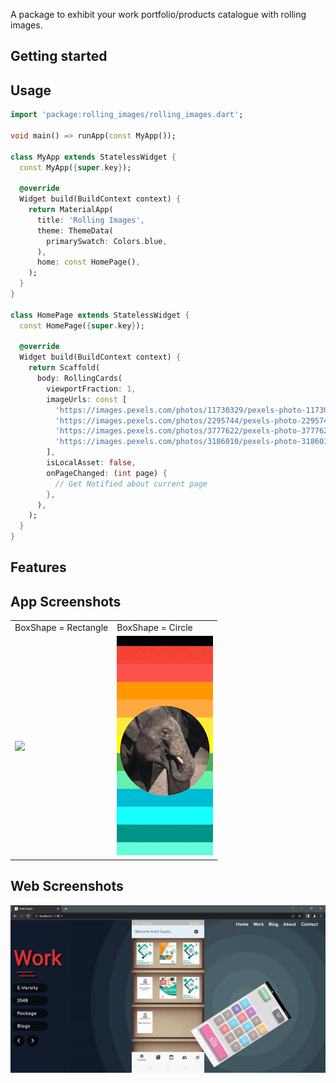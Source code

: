 
A package to exhibit your work portfolio/products catalogue with rolling images.

## Getting started
## Usage

```dart
import 'package:rolling_images/rolling_images.dart';

void main() => runApp(const MyApp());

class MyApp extends StatelessWidget {
  const MyApp({super.key});

  @override
  Widget build(BuildContext context) {
    return MaterialApp(
      title: 'Rolling Images',
      theme: ThemeData(
        primarySwatch: Colors.blue,
      ),
      home: const HomePage(),
    );
  }
}

class HomePage extends StatelessWidget {
  const HomePage({super.key});

  @override
  Widget build(BuildContext context) {
    return Scaffold(
      body: RollingCards(
        viewportFraction: 1,
        imageUrls: const [
          'https://images.pexels.com/photos/11730329/pexels-photo-11730329.jpeg?auto=compress&cs=tinysrgb&w=1260&h=750&dpr=1',
          'https://images.pexels.com/photos/2295744/pexels-photo-2295744.jpeg?auto=compress&cs=tinysrgb&w=1260&h=750&dpr=1',
          'https://images.pexels.com/photos/3777622/pexels-photo-3777622.jpeg?auto=compress&cs=tinysrgb&w=1260&h=750&dpr=1',
          'https://images.pexels.com/photos/3186010/pexels-photo-3186010.jpeg?auto=compress&cs=tinysrgb&w=1260&h=750&dpr=1',
        ],
        isLocalAsset: false,
        onPageChanged: (int page) {
          // Get Notified about current page
        },
      ),
    );
  }
}

```
## Features
## App Screenshots

<table>
  <tr>
    <td>BoxShape = Rectangle</td>
     <td>BoxShape = Circle</td>
  </tr>
  <tr>
    <td><img src="https://raw.githubusercontent.com/devAnkitGupta/rolling_images/master/assets/images/rollingImageRect.gif"></td>
    <td><img src="https://raw.githubusercontent.com/devAnkitGupta/rolling_images/master/assets/images/rollingImageCircle.gif"></td>
  </tr>
 </table>

## Web Screenshots

<img src='https://raw.githubusercontent.com/devAnkitGupta/rolling_images/master/assets/images/rollingImageWeb.gif'>


